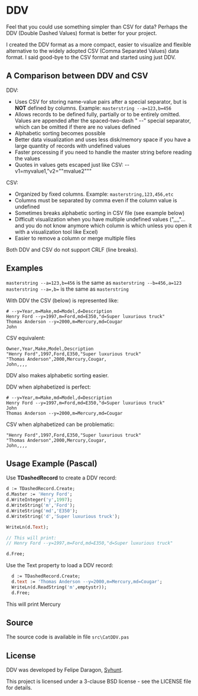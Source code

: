 # DDV

Feel that you could use something simpler than CSV for data?
Perhaps the DDV (Double Dashed Values) format is better for your project.

I created the DDV format as a more compact, easier to visualize and flexible alternative to the widely adopted CSV (Comma Separated Values) data format. 
I said good-bye to the CSV format and started using just DDV.

## A Comparison between DDV and CSV

DDV:
* Uses CSV for storing name-value pairs after a special separator, but is **NOT** defined by columns. Example: `masterstring --a=123,b=456`
* Allows records to be defined fully, partially or to be entirely omitted. Values are appended after the spaced-two-dash " --" special separator, which can be omitted if there are no values defined
* Alphabetic sorting becomes possible
* Better data visualization and uses less disk/memory space if you have a large quantity of records with undefined values
* Faster processing if you need to handle the master string before reading the values
* Quotes in values gets escaped just like CSV: --v1=myvalue1,"v2=""mvalue2"""

CSV:
* Organized by fixed columns. Example: `masterstring,123,456,etc`
* Columns must be separated by comma even if the column value is undefined
* Sometimes breaks alphabetic sorting in CSV file (see example below)
* Difficult visualization when you have multiple undefined values (",,,,"... and you do not know anymore which column is which unless you open it with a visualization tool like Excel)
* Easier to remove a column or merge multiple files

Both DDV and CSV do not support CRLF (line breaks).

## Examples

`masterstring --a=123,b=456` is the same as `masterstring --b=456,a=123`
`masterstring --a=,b=` is the same as `masterstring`

With DDV the CSV (below) is represented like:

```
# --y=Year,m=Make,md=Model,d=Description
Henry Ford --y=1997,m=Ford,md=E350,"d=Super luxurious truck"
Thomas Anderson --y=2000,m=Mercury,md=Cougar
John
```

CSV equivalent:
```
Owner,Year,Make,Model,Description
"Henry Ford",1997,Ford,E350,"Super luxurious truck"
"Thomas Anderson",2000,Mercury,Cougar,
John,,,,
```

DDV also makes alphabetic sorting easier.

DDV when alphabetized is perfect:
```
# --y=Year,m=Make,md=Model,d=Description
Henry Ford --y=1997,m=Ford,md=E350,"d=Super luxurious truck"
John
Thomas Anderson --y=2000,m=Mercury,md=Cougar
```

CSV when alphabetized can be problematic:
```
"Henry Ford",1997,Ford,E350,"Super luxurious truck"
"Thomas Anderson",2000,Mercury,Cougar,
John,,,,
```

## Usage Example (Pascal)

Use **TDashedRecord** to create a DDV record:

```pascal
d := TDashedRecord.Create;
d.Master := 'Henry Ford';
d.WriteInteger('y',1997);
d.WriteString('m','Ford');
d.WriteString('md','E350');
d.WriteString('d','Super luxurious truck');

WriteLn(d.Text);

// This will print:
// Henry Ford --y=1997,m=Ford,md=E350,"d=Super luxurious truck"

d.Free;
```

Use the Text property to load a DDV record:
```pascal
  d := TDashedRecord.Create;
  d.text := 'Thomas Anderson --y=2000,m=Mercury,md=Cougar';
  WriteLn(d.ReadString('m',emptystr));
  d.Free;
```

This will print Mercury

## Source

The source code is available in file  `src\CatDDV.pas`

## License

DDV was developed by Felipe Daragon, [Syhunt](http://www.syhunt.com/).

This project is licensed under a 3-clause BSD license - see the LICENSE file for details.